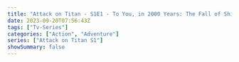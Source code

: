 ```yaml
---
title: "Attack on Titan - S1E1 - To You, in 2000 Years: The Fall of Shiganshina, Part 1"
date: 2023-09-20T07:56:43Z
tags: ["Tv-Series"]
categories: ["Action", "Adventure"]
series: ["Attack on Titan S1"]
showSummary: false
---
```


  <mux-player stream-type="on-demand"
  src="https://kp3d-my.sharepoint.com/personal/ryoo_kp3d_onmicrosoft_com/_layouts/15/download.aspx?share=ESI4b0TJStNLscOMlA02bIwBtPJhI40IfsTaVaCku-d1Lg" metadata-video-title="Attack on Titan - S1E1 - To You, in 2000 Years: The Fall of Shiganshina, Part 1" prefer-playback="mse" controls>
  </mux-player>
  
  
  <script src="https://cdn.jsdelivr.net/npm/@mux/mux-player"></script>
  
   <script id="yYsqK00erKgWuwzvf44K00A6Kf6lmp79WyaIGiG01E8hEs" type="application/ld+json">
 {
  "@context": "https://schema.org/",
  "@type": "VideoObject",
  "name": "Attack on Titan - S1E1 - To You, in 2000 Years: The Fall of Shiganshina, Part 1",
  "contentUrl": "https://stream.mux.com/yYsqK00erKgWuwzvf44K00A6Kf6lmp79WyaIGiG01E8hEs.m3u8?quality=auto",
  "thumbnailUrl": "https://www.themoviedb.org/t/p/original/1ptv8xOQI87ESiLPeZZ9XYAkAL3.jpg?width=314&fit_mode=preserve&time=25",
  "uploadDate": "2023-09-20T07:56:43Z",
}

</script>

